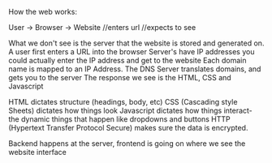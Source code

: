 How the web works:

User -> Browser -> Website 
 //enters url   //expects to see

What we don't see is the server that the website is stored and generated on.
A user first enters a URL into the browser
Server's have IP addresses
    you could actually enter the IP address and get to the website
Each domain name is mapped to an IP Address.
The DNS Server translates domains, and gets you to the server
The response we see is the HTML, CSS and Javascript

HTML dictates structure (headings, body, etc)
CSS (Cascading style Sheets) dictates how things look
Javascript dictates how things interact- the dynamic things that happen like dropdowns and buttons
HTTP (Hypertext Transfer Protocol Secure) makes sure the data is encrypted. 

Backend happens at the server, frontend is going on where we see the website interface

